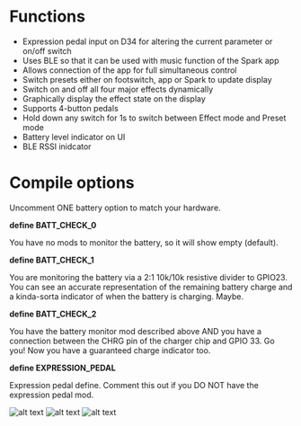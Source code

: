 # Functions
- Expression pedal input on D34 for altering the current parameter or on/off switch
- Uses BLE so that it can be used with music function of the Spark app
- Allows connection of the app for full simultaneous control
- Switch presets either on footswitch, app or Spark to update display
- Switch on and off all four major effects dynamically
- Graphically display the effect state on the display
- Supports 4-button pedals
- Hold down any switch for 1s to switch between Effect mode and Preset mode
- Battery level indicator on UI
- BLE RSSI inidcator

# Compile options

Uncomment ONE battery option to match your hardware.

**define BATT_CHECK_0**

You have no mods to monitor the battery, so it will show empty (default).

**define BATT_CHECK_1**

You are monitoring the battery via a 2:1 10k/10k resistive divider to GPIO23.
You can see an accurate representation of the remaining battery charge and a kinda-sorta
indicator of when the battery is charging. Maybe.

**define BATT_CHECK_2**

You have the battery monitor mod described above AND you have a connection between the 
CHRG pin of the charger chip and GPIO 33. Go you! Now you have a guaranteed charge indicator too.

**define EXPRESSION_PEDAL**

Expression pedal define. Comment this out if you DO NOT have the expression pedal mod.

![alt text](https://github.com/happyhappysundays/SparkBox/blob/main/Pictures/SparkBox.jpg?raw=true)
![alt text](https://github.com/happyhappysundays/SparkBox/blob/main/Pictures/V0_4.jpg?raw=true)
![alt text](https://github.com/happyhappysundays/SparkBox/blob/main/Pictures/SparkBox_Heltec.png?raw=true)
